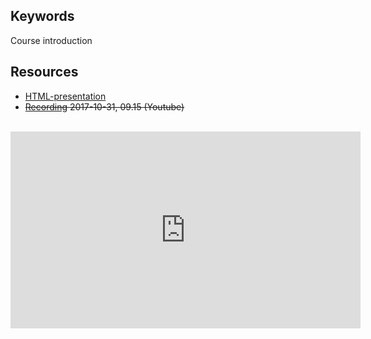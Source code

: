 ## Keywords
Course introduction

## Resources
- [HTML-presentation](https://rawgit.com/2dv611/syllabus/master/resources/lectures/00_course-Introduction/index.html#/)
- <del>[Recording](https://youtu.be/B7SVrB6_PPw?t=4m40s&list=PLSWJPPj5sKmoqjJLHTdNsZPg0yeGMdd11) 2017-10-31, 09.15 (Youtube)</del>

<br />
<iframe width="560" height="315" src="https://www.youtube.com/embed/#?t=4m40s&list=PLSWJPPj5sKmoqjJLHTdNsZPg0yeGMdd11" frameborder="0" allowfullscreen></iframe>